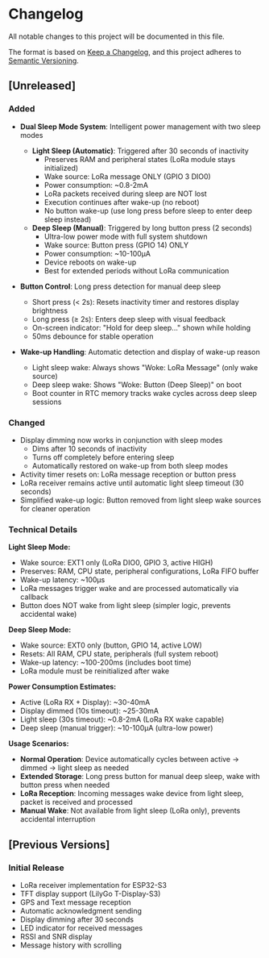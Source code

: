 # Changelog

All notable changes to this project will be documented in this file.

The format is based on [Keep a Changelog](https://keepachangelog.com/en/1.0.0/),
and this project adheres to [Semantic Versioning](https://semver.org/spec/v2.0.0.html).

## [Unreleased]

### Added
- **Dual Sleep Mode System**: Intelligent power management with two sleep modes
  - **Light Sleep (Automatic)**: Triggered after 30 seconds of inactivity
    - Preserves RAM and peripheral states (LoRa module stays initialized)
    - Wake source: LoRa message ONLY (GPIO 3 DIO0)
    - Power consumption: ~0.8-2mA
    - LoRa packets received during sleep are NOT lost
    - Execution continues after wake-up (no reboot)
    - No button wake-up (use long press before sleep to enter deep sleep instead)
  - **Deep Sleep (Manual)**: Triggered by long button press (2 seconds)
    - Ultra-low power mode with full system shutdown
    - Wake source: Button press (GPIO 14) ONLY
    - Power consumption: ~10-100μA
    - Device reboots on wake-up
    - Best for extended periods without LoRa communication

- **Button Control**: Long press detection for manual deep sleep
  - Short press (< 2s): Resets inactivity timer and restores display brightness
  - Long press (≥ 2s): Enters deep sleep with visual feedback
  - On-screen indicator: "Hold for deep sleep..." shown while holding
  - 50ms debounce for stable operation

- **Wake-up Handling**: Automatic detection and display of wake-up reason
  - Light sleep wake: Always shows "Woke: LoRa Message" (only wake source)
  - Deep sleep wake: Shows "Woke: Button (Deep Sleep)" on boot
  - Boot counter in RTC memory tracks wake cycles across deep sleep sessions

### Changed
- Display dimming now works in conjunction with sleep modes
  - Dims after 10 seconds of inactivity
  - Turns off completely before entering sleep
  - Automatically restored on wake-up from both sleep modes
- Activity timer resets on: LoRa message reception or button press
- LoRa receiver remains active until automatic light sleep timeout (30 seconds)
- Simplified wake-up logic: Button removed from light sleep wake sources for cleaner operation

### Technical Details

**Light Sleep Mode:**
- Wake source: EXT1 only (LoRa DIO0, GPIO 3, active HIGH)
- Preserves: RAM, CPU state, peripheral configurations, LoRa FIFO buffer
- Wake-up latency: ~100μs
- LoRa messages trigger wake and are processed automatically via callback
- Button does NOT wake from light sleep (simpler logic, prevents accidental wake)

**Deep Sleep Mode:**
- Wake source: EXT0 only (button, GPIO 14, active LOW)
- Resets: All RAM, CPU state, peripherals (full system reboot)
- Wake-up latency: ~100-200ms (includes boot time)
- LoRa module must be reinitialized after wake

**Power Consumption Estimates:**
- Active (LoRa RX + Display): ~30-40mA
- Display dimmed (10s timeout): ~25-30mA
- Light sleep (30s timeout): ~0.8-2mA (LoRa RX wake capable)
- Deep sleep (manual trigger): ~10-100μA (ultra-low power)

**Usage Scenarios:**
- **Normal Operation**: Device automatically cycles between active → dimmed → light sleep as needed
- **Extended Storage**: Long press button for manual deep sleep, wake with button press when needed
- **LoRa Reception**: Incoming messages wake device from light sleep, packet is received and processed
- **Manual Wake**: Not available from light sleep (LoRa only), prevents accidental interruption

## [Previous Versions]

### Initial Release
- LoRa receiver implementation for ESP32-S3
- TFT display support (LilyGo T-Display-S3)
- GPS and Text message reception
- Automatic acknowledgment sending
- Display dimming after 30 seconds
- LED indicator for received messages
- RSSI and SNR display
- Message history with scrolling
